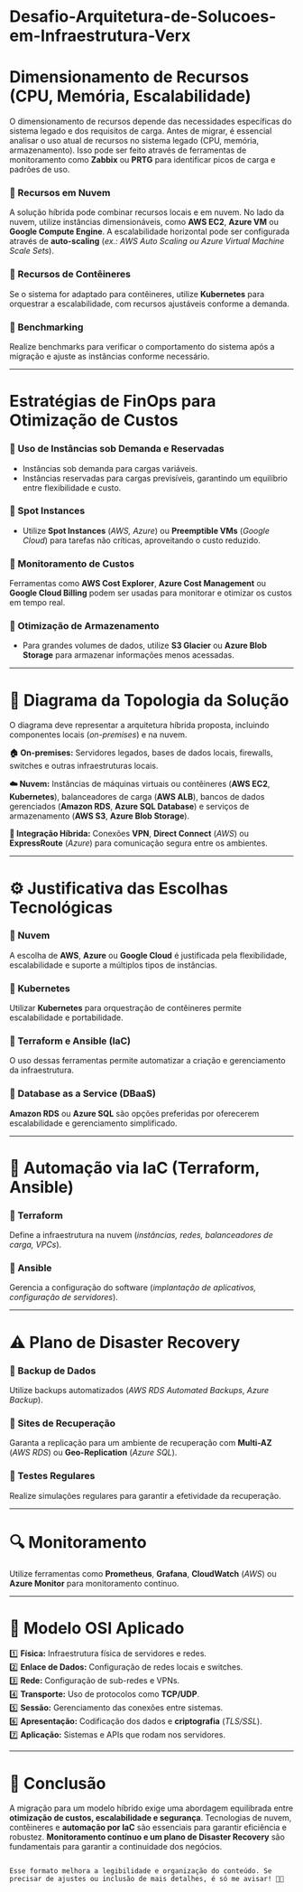 # Desafio-Arquitetura-de-Solucoes-em-Infraestrutura-Verx

#  Dimensionamento de Recursos (CPU, Memória, Escalabilidade)
O dimensionamento de recursos depende das necessidades específicas do sistema legado e dos requisitos de carga. Antes de migrar, é essencial analisar o uso atual de recursos no sistema legado (CPU, memória, armazenamento). Isso pode ser feito através de ferramentas de monitoramento como **Zabbix** ou **PRTG** para identificar picos de carga e padrões de uso.

### 🔹 Recursos em Nuvem
A solução híbrida pode combinar recursos locais e em nuvem. No lado da nuvem, utilize instâncias dimensionáveis, como **AWS EC2**, **Azure VM** ou **Google Compute Engine**. A escalabilidade horizontal pode ser configurada através de **auto-scaling** (_ex.: AWS Auto Scaling ou Azure Virtual Machine Scale Sets_).

### 🔹 Recursos de Contêineres
Se o sistema for adaptado para contêineres, utilize **Kubernetes** para orquestrar a escalabilidade, com recursos ajustáveis conforme a demanda.

### 🔹 Benchmarking
Realize benchmarks para verificar o comportamento do sistema após a migração e ajuste as instâncias conforme necessário.

---

#  Estratégias de FinOps para Otimização de Custos
### 🔹 Uso de Instâncias sob Demanda e Reservadas
- Instâncias sob demanda para cargas variáveis.
- Instâncias reservadas para cargas previsíveis, garantindo um equilíbrio entre flexibilidade e custo.

### 🔹 Spot Instances
- Utilize **Spot Instances** (_AWS, Azure_) ou **Preemptible VMs** (_Google Cloud_) para tarefas não críticas, aproveitando o custo reduzido.

### 🔹 Monitoramento de Custos
Ferramentas como **AWS Cost Explorer**, **Azure Cost Management** ou **Google Cloud Billing** podem ser usadas para monitorar e otimizar os custos em tempo real.

### 🔹 Otimização de Armazenamento
- Para grandes volumes de dados, utilize **S3 Glacier** ou **Azure Blob Storage** para armazenar informações menos acessadas.

---

# 🔧 Diagrama da Topologia da Solução
O diagrama deve representar a arquitetura híbrida proposta, incluindo componentes locais (_on-premises_) e na nuvem.

**🏠 On-premises:** Servidores legados, bases de dados locais, firewalls, switches e outras infraestruturas locais.

**☁️ Nuvem:** Instâncias de máquinas virtuais ou contêineres (**AWS EC2**, **Kubernetes**), balanceadores de carga (**AWS ALB**), bancos de dados gerenciados (**Amazon RDS**, **Azure SQL Database**) e serviços de armazenamento (**AWS S3**, **Azure Blob Storage**).

**🔗 Integração Híbrida:** Conexões **VPN**, **Direct Connect** (_AWS_) ou **ExpressRoute** (_Azure_) para comunicação segura entre os ambientes.

---

# ⚙️ Justificativa das Escolhas Tecnológicas
### 🔹 Nuvem
A escolha de **AWS**, **Azure** ou **Google Cloud** é justificada pela flexibilidade, escalabilidade e suporte a múltiplos tipos de instâncias.

### 🔹 Kubernetes
Utilizar **Kubernetes** para orquestração de contêineres permite escalabilidade e portabilidade.

### 🔹 Terraform e Ansible (IaC)
O uso dessas ferramentas permite automatizar a criação e gerenciamento da infraestrutura.

### 🔹 Database as a Service (DBaaS)
**Amazon RDS** ou **Azure SQL** são opções preferidas por oferecerem escalabilidade e gerenciamento simplificado.

---

# 🤖 Automação via IaC (Terraform, Ansible)
### 🔹 Terraform
Define a infraestrutura na nuvem (_instâncias, redes, balanceadores de carga, VPCs_).

### 🔹 Ansible
Gerencia a configuração do software (_implantação de aplicativos, configuração de servidores_).

---

# ⚠️ Plano de Disaster Recovery
### 🔹 Backup de Dados
Utilize backups automatizados (_AWS RDS Automated Backups_, _Azure Backup_).

### 🔹 Sites de Recuperação
Garanta a replicação para um ambiente de recuperação com **Multi-AZ** (_AWS RDS_) ou **Geo-Replication** (_Azure SQL_).

### 🔹 Testes Regulares
Realize simulações regulares para garantir a efetividade da recuperação.

---

# 🔍 Monitoramento
Utilize ferramentas como **Prometheus**, **Grafana**, **CloudWatch** (_AWS_) ou **Azure Monitor** para monitoramento contínuo.

---

# 📡 Modelo OSI Aplicado
1️⃣ **Física:** Infraestrutura física de servidores e redes.  
2️⃣ **Enlace de Dados:** Configuração de redes locais e switches.  
3️⃣ **Rede:** Configuração de sub-redes e VPNs.  
4️⃣ **Transporte:** Uso de protocolos como **TCP/UDP**.  
5️⃣ **Sessão:** Gerenciamento das conexões entre sistemas.  
6️⃣ **Apresentação:** Codificação dos dados e **criptografia** (_TLS/SSL_).  
7️⃣ **Aplicação:** Sistemas e APIs que rodam nos servidores.

---

# 🏁 Conclusão
A migração para um modelo híbrido exige uma abordagem equilibrada entre **otimização de custos, escalabilidade e segurança**. Tecnologias de nuvem, contêineres e **automação por IaC** são essenciais para garantir eficiência e robustez. **Monitoramento contínuo e um plano de Disaster Recovery** são fundamentais para garantir a continuidade dos negócios.
```

Esse formato melhora a legibilidade e organização do conteúdo. Se precisar de ajustes ou inclusão de mais detalhes, é só me avisar! 🚀💡
